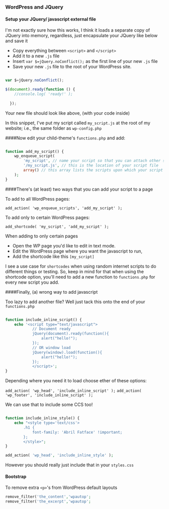 ### WordPress and JQuery

#### Setup your JQuery/ javascript external file

I'm not exactly sure how this works, I think it loads a separate copy of JQuery into memory, regardless, just encapsulate your JQuery like below and save it

- Copy everything between ```<script>``` and ```</script>```
- Add it to a new ```.js``` file 
- Insert ```var $=jQuery.noConflict();``` as the first line of your new ```.js``` file
- Save your new ```.js``` file to the root of your WordPress site.


```javascript

var $=jQuery.noConflict();

$(document).ready(function () {
    //console.log( 'ready!' );
    
  });

````

Your new file should look like above, (with your code inside) 

In this snippet, I've put my script called ```my_script.js``` at the root of my website; i.e., the same folder as ```wp-config.php```

####Now edit your child-theme's ```functions.php``` and add:

```php

function add_my_script() {
    wp_enqueue_script(
        'my_script', // name your script so that you can attach other scripts and de-register, etc.
        '/my_script.js', // this is the location of your script file
        array() // this array lists the scripts upon which your script depends
    );
}
```

####There's (at least) two ways that you can add your script to a page

To add to all WordPress pages:

```add_action( 'wp_enqueue_scripts', 'add_my_script' );```

To add only to certain WordPress pages:

```add_shortcode( 'my_script', 'add_my_script' ); ```

When adding to only certain pages

- Open the WP page you'd like to edit in text mode.
- Edit the WordPress page where you want the javascript to run,
- Add the shortcode like this ```[my_script]``` 

I see a use case for ```shortcodes``` when using random internet scripts to do different things or testing. So, keep in mind for that when using the  shortcode option, you'll need to add a new function to ```functions.php``` for every new script you add. 



####Finally, (a) wrong way to add javascript

Too lazy to add another file? Well just tack this onto the end of your ```functions.php```

```php

function include_inline_script() {
    echo '<script type="text/javascript">
            // Document ready
            jQuery(document).ready(function(){
                alert("hello!");
            });
            // OR window load
            jQuery(window).load(function(){
                alert("hello!");
            });
            </script>';
}

```

Depending where you need it to load choose ether of these options:

```add_action( 'wp_head', 'include_inline_script' );```
```add_action( 'wp_footer', 'include_inline_script' );```


We can use that to include some CCS too!

```php

function include_inline_style() {
    echo "<style type='text/css'>
        .h1 { 
            font-family: 'Abril Fatface' !important;
        };
        </style>";
}

add_action( 'wp_head', 'include_inline_style' );

```

However you should really just include that in your ```styles.css```


#### Bootstrap

To remove extra ```<p>```'s from WordPress default layouts

```php
remove_filter('the_content','wpautop';
remove_filter('the_excerpt','wpautop';

```

